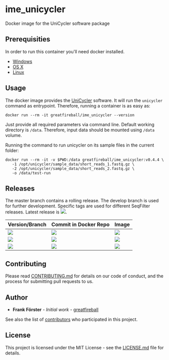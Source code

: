 # ime_unicycler
Docker image for the UniCycler software package

## Prerequisities

In order to run this container you'll need docker installed.

* [Windows](https://docs.docker.com/windows/started)
* [OS X](https://docs.docker.com/mac/started/)
* [Linux](https://docs.docker.com/linux/started/)

## Usage

The docker image provides the [UniCycler](https://github.com/rrwick/Unicycler) software. It will run the `unicycler` command as entrypoint.
Therefore, running a container is as easy as:

```
docker run --rm -it greatfireball/ime_unicycler --version
```

Just provide all required parameters via command line.
Default working directory is `/data`.
Therefore, input data should be mounted using `/data` volume.

Running the command to run unicycler on its sample files in the current folder:

```
docker run --rm -it -v $PWD:/data greatfireball/ime_unicycler:v0.4.4 \
   -1 /opt/unicycler/sample_data/short_reads_1.fastq.gz \
   -2 /opt/unicycler/sample_data/short_reads_2.fastq.gz \
   -o /data/test-run
```

## Releases

The master branch contains a rolling release.
The develop branch is used for further development.
Specific tags are used for different SeqFilter releases. Latest release is [![](https://images.microbadger.com/badges/version/greatfireball/ime_unicycler:v0.4.4.svg)](https://microbadger.com/images/greatfireball/ime_unicycler:v0.4.4 "Get your own version badge on microbadger.com").

| Version/Branch | Commit in Docker Repo | Image |
| -------------- | --------------------- | ----- |
| [![](https://images.microbadger.com/badges/version/greatfireball/ime_unicycler:master.svg)](https://microbadger.com/images/greatfireball/ime_unicycler:master "Get your own version badge on microbadger.com") | [![](https://images.microbadger.com/badges/commit/greatfireball/ime_unicycler:master.svg)](https://microbadger.com/images/greatfireball/ime_unicycler:master "Get your own commit badge on microbadger.com") | [![](https://images.microbadger.com/badges/image/greatfireball/ime_unicycler:master.svg)](https://microbadger.com/images/greatfireball/ime_unicycler:master "Get your own image badge on microbadger.com") |
| [![](https://images.microbadger.com/badges/version/greatfireball/ime_unicycler:develop.svg)](https://microbadger.com/images/greatfireball/ime_unicycler:develop "Get your own version badge on microbadger.com") | [![](https://images.microbadger.com/badges/commit/greatfireball/ime_unicycler:develop.svg)](https://microbadger.com/images/greatfireball/ime_unicycler:develop "Get your own commit badge on microbadger.com") | [![](https://images.microbadger.com/badges/image/greatfireball/ime_unicycler:develop.svg)](https://microbadger.com/images/greatfireball/ime_unicycler:develop "Get your own image badge on microbadger.com") |
| [![](https://images.microbadger.com/badges/version/greatfireball/ime_unicycler:v0.4.4.svg)](https://microbadger.com/images/greatfireball/ime_unicycler:v0.4.4 "Get your own version badge on microbadger.com") | [![](https://images.microbadger.com/badges/commit/greatfireball/ime_unicycler:v0.4.4.svg)](https://microbadger.com/images/greatfireball/ime_unicycler:v0.4.4 "Get your own commit badge on microbadger.com") | [![](https://images.microbadger.com/badges/image/greatfireball/ime_unicycler:v0.4.4.svg)](https://microbadger.com/images/greatfireball/ime_unicycler:v0.4.4 "Get your own image badge on microbadger.com") |

## Contributing

Please read [CONTRIBUTING.md](CONTRIBUTING.md) for details on our code of conduct, and the process for submitting pull requests to us.

## Author

- **Frank Förster** - *Initial work* - [greatfireball](https://github.com/greatfireball)

See also the list of [contributors](https://github.com/greatfireball/ime_unicycler/contributors) who participated in this project.

## License

This project is licensed under the MIT License - see the [LICENSE.md](LICENSE.md) file for details.
